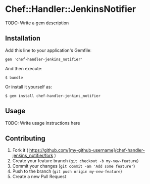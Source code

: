 # Chef::Handler::JenkinsNotifier

TODO: Write a gem description

## Installation

Add this line to your application's Gemfile:

    gem 'chef-handler-jenkins_notifier'

And then execute:

    $ bundle

Or install it yourself as:

    $ gem install chef-handler-jenkins_notifier

## Usage

TODO: Write usage instructions here

## Contributing

1. Fork it ( https://github.com/[my-github-username]/chef-handler-jenkins_notifier/fork )
2. Create your feature branch (`git checkout -b my-new-feature`)
3. Commit your changes (`git commit -am 'Add some feature'`)
4. Push to the branch (`git push origin my-new-feature`)
5. Create a new Pull Request
